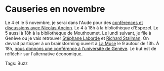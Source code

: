 # Causeries en novembre

Le 4 et le 5 novembre, je serai dans l'Aude pour des [conférences et discussions avec Nicolas Ancion](https://tcrouzet.com/images_tc/2010/10/Aude2010.pdf). Le 4 à 18h à la bibliothèque d'Espezel. Le 5 aussi à 18h à la bibliothèque de Mouthoumet. Le lundi suivant, je file à Genève ou je vais retrouver [Stéphane Laborde](http://www.creationmonetaire.info/) et [Richard Stallman](http://www.stallman.org/). On devrait participer à un brainstorming ouvert à [La Muse](http://la-muse.ch/) le 9 autour de 13h. À 18h, [nous donnons une conférence à l'université de Genève](http://www.rezonance.ch/rezo/classes/ft-first-tuesday/geneve/20101109/one-community?page_num=0). Le but est de réfléchir sur l'alternative économique.

Tags: Buzz